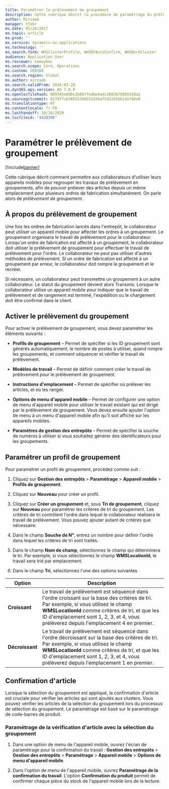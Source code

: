 ```yaml
---
title: Paramétrer le prélèvement de groupement
description: Cette rubrique décrit la procédure de paramétrage du prélèvement de groupement et comment appliquer la confirmation d'article avec le prélèvement de groupement.
author: Mirzaab
manager: tfehr
ms.date: 05/26/2017
ms.topic: article
ms.prod: ''
ms.service: dynamics-ax-applications
ms.technology: ''
ms.search.form: WHSClusterProfile, WHSRFAutoConfirm, WHSWorkCluster
audience: Application User
ms.reviewer: kamaybac
ms.search.scope: Core, Operations
ms.custom: 269384
ms.search.region: Global
ms.author: mirzaab
ms.search.validFrom: 2016-02-28
ms.dyn365.ops.version: AX 7.0.0
ms.openlocfilehash: 009345e608c26887fedbe4a9c268367080593da2
ms.sourcegitcommit: 827d77c638555396b32d36af5d22d1b61dafb0e8
ms.translationtype: HT
ms.contentlocale: fr-FR
ms.lasthandoff: 10/16/2020
ms.locfileid: "4428306"
---
```

# <a name="set-up-cluster-picking"></a>Paramétrer le prélèvement de groupement

[!include[banner](../includes/banner.md)]

Cette rubrique décrit comment permettre aux collaborateurs d'utiliser leurs appareils mobiles pour regrouper les travaux de prélèvement en groupements, afin de pouvoir prélever des articles depuis un même emplacement pour plusieurs ordres de fabrication simultanément. On parle alors de *prélèvement de groupement*.

## <a name="about-cluster-picking"></a>À propos du prélèvement de groupement

Une fois les ordres de fabrication lancés dans l'entrepôt, le collaborateur peut utiliser un appareil mobile pour affecter les ordres à un groupement. Le groupement organisera le travail de prélèvement pour le collaborateur. Lorsqu'un ordre de fabrication est affecté à un groupement, le collaborateur doit utiliser le prélèvement de groupement pour effectuer le travail de prélèvement pour l'ordre. Le collaborateur ne peut pas utiliser d'autres méthodes de prélèvement. Si un ordre de fabrication est affecté à un groupement par erreur, le collaborateur doit rompre le groupement et le recréer.

Si nécessaire, un collaborateur peut transmettre un groupement à un autre collaborateur. Le statut du groupement devient alors Transmis. Lorsque le collaborateur utilise un appareil mobile pour indiquer que le travail de prélèvement et de rangement est terminé, l'expédition ou le chargement doit être confirmé dans le client.

## <a name="enable-cluster-picking"></a>Activer le prélèvement du groupement

Pour activer le prélèvement de groupement, vous devez paramétrer les éléments suivants :

- **Profils de groupement** – Permet de spécifier si les ID groupement sont générés automatiquement, le nombre de postes à utiliser, quand rompre les groupements, et comment séquencer et vérifier le travail de prélèvement.

- **Modèles de travail** – Permet de définir comment créer le travail de prélèvement pour le prélèvement de groupement.

- **Instructions d'emplacement** – Permet de spécifier où prélever les articles, et où les ranger.

- **Options de menu d'appareil mobile** – Permet de configurer une option de menu d'appareil mobile pour utiliser le travail existant qui est dirigé par le prélèvement de groupement. Vous devez ensuite ajouter l'option de menu à un menu d'appareil mobile afin qu'il soit affiché sur les appareils mobiles.

- **Paramètres de gestion des entrepôts** – Permet de spécifier la souche de numéros à utiliser si vous souhaitez générer des identificateurs pour les groupements.

## <a name="set-up-a-cluster-profile"></a>Paramétrer un profil de groupement

Pour paramétrer un profil de groupement, procédez comme suit :

1. Cliquez sur **Gestion des entrepôts** \> **Paramétrage** \> **Appareil mobile** \> **Profils de groupement**.

1. Cliquez sur **Nouveau** pour créer un profil.

1. Cliquez sur **Créer un groupement** et, sous **Tri de groupement**, cliquez sur **Nouveau** pour paramétrer les critères de tri du groupement. Les critères de tri contrôlent l'ordre dans lequel le collaborateur réalisera le travail de prélèvement. Vous pouvez ajouter autant de critères que nécessaire.

1. Dans le champ **Souche de N°**, entrez un nombre pour définir l'ordre dans lequel les critères de tri sont traités.

1. Dans le champ **Nom de champ**, sélectionnez le champ qui déterminera le tri. Par exemple, si vous sélectionnez le champ **WMSLocationId**, le travail sera trié par emplacement.

1. Dans le champ **Tri**, sélectionnez l'une des options suivantes.

| **Option**     | **Description**                                                                                                                                                                                                                    |
|----------------|------------------------------------------------------------------------------------------------------------------------------------------------------------------------------------------------------------------------------------|
| **Croissant**  | Le travail de prélèvement est séquencé dans l'ordre croissant sur la base des critères de tri. Par exemple, si vous utilisez le champ **WMSLocationId** comme critères de tri, et que les ID d'emplacement sont 1, 2, 3, et 4, vous prélèverez depuis l'emplacement 4 en premier. |
| **Décroissant** | Le travail de prélèvement est séquencé dans l'ordre décroissant sur la base des critères de tri. Par exemple, si vous utilisez le champ **WMSLocationId** comme critères de tri, et que les ID d'emplacement sont 1, 2, 3, et 4, vous prélèverez depuis l'emplacement 1 en premier. |

## <a name="item-confirmation"></a>Confirmation d'article

Lorsque la sélection du groupement est appliqué, la confirmation d'article est cruciale pour vérifier les articles qui sont ajoutés aux clusters. Vous pouvez vérifier les articles de la sélection du groupement lors du processus de sélection du groupement. Le paramétrage est basé sur le paramétrage de code-barres de produit.

### <a name="set-up-item-verification-with-cluster-picking"></a>Paramétrage de la vérification d'article avec la sélection du groupement

1. Dans une option de menu de l'appareil mobile, ouvrez l'écran de paramétrage pour la confirmation du travail : **Gestion des entrepôts** \> **Gestion des entrepôts** \> **Paramétrage** \>  **Appareil mobile** \> **Options de menu d'appareil mobile**.

1. Dans l'option de menu de l'appareil mobile, ouvrez **Paramétrage de la confirmation du travail**. L'option **Confirmation du produit** permet de confirmer chaque pièce du stock de l'appareil mobile lors de la lecture.
